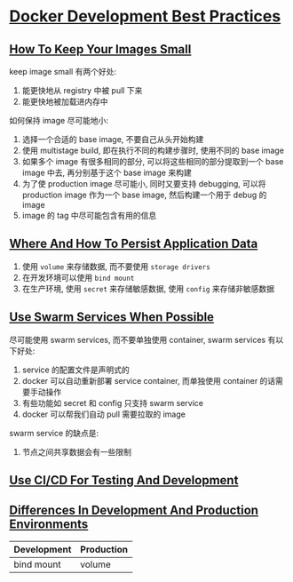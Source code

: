 # [Docker Development Best Practices](https://docs.docker.com/develop/dev-best-practices/)

## [How To Keep Your Images Small](https://docs.docker.com/develop/dev-best-practices/#how-to-keep-your-images-small)

keep image small 有两个好处:

1. 能更快地从 registry 中被 pull 下来
2. 能更快地被加载进内存中

如何保持 image 尽可能地小:

1. 选择一个合适的 base image, 不要自己从头开始构建
2. 使用 multistage build, 即在执行不同的构建步骤时, 使用不同的 base image
3. 如果多个 image 有很多相同的部分, 可以将这些相同的部分提取到一个 base image 中去, 再分别基于这个 base image 来构建
4. 为了使 production image 尽可能小, 同时又要支持 debugging, 可以将 production image 作为一个 base image, 然后构建一个用于 debug 的 image
5. image 的 tag 中尽可能包含有用的信息

## [Where And How To Persist Application Data](https://docs.docker.com/develop/dev-best-practices/#where-and-how-to-persist-application-data)

1. 使用 `volume` 来存储数据, 而不要使用 `storage drivers`
2. 在开发环境可以使用 `bind mount`
3. 在生产环境, 使用 `secret` 来存储敏感数据, 使用 `config` 来存储非敏感数据

## [Use Swarm Services When Possible](https://docs.docker.com/develop/dev-best-practices/#use-swarm-services-when-possible)

尽可能使用 swarm services, 而不要单独使用 container, swarm services 有以下好处:

1. service 的配置文件是声明式的
2. docker 可以自动重新部署 service container, 而单独使用 container 的话需要手动操作
3. 有些功能如 secret 和 config 只支持 swarm service
4. docker 可以帮我们自动 pull 需要拉取的 image

swarm service 的缺点是:

1. 节点之间共享数据会有一些限制

## [Use CI/CD For Testing And Development](https://docs.docker.com/develop/dev-best-practices/#use-cicd-for-testing-and-deployment)

## [Differences In Development And Production Environments](https://docs.docker.com/develop/dev-best-practices/#differences-in-development-and-production-environments)

| Development | Production |
| ----------- | ---------- |
| bind mount  | volume     |
